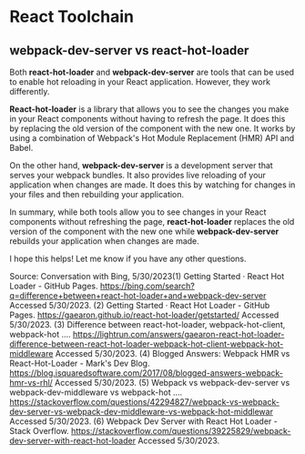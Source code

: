 # React Toolchain

## webpack-dev-server vs react-hot-loader

Both **react-hot-loader** and **webpack-dev-server** are tools that can be used to enable hot reloading in your React application. However, they work differently.

**React-hot-loader** is a library that allows you to see the changes you make in your React components without having to refresh the page. It does this by replacing the old version of the component with the new one. It works by using a combination of Webpack's Hot Module Replacement (HMR) API and Babel.

On the other hand, **webpack-dev-server** is a development server that serves your webpack bundles. It also provides live reloading of your application when changes are made. It does this by watching for changes in your files and then rebuilding your application.

In summary, while both tools allow you to see changes in your React components without refreshing the page, **react-hot-loader** replaces the old version of the component with the new one while **webpack-dev-server** rebuilds your application when changes are made.

I hope this helps! Let me know if you have any other questions.

Source: Conversation with Bing, 5/30/2023(1) Getting Started · React Hot Loader - GitHub Pages. https://bing.com/search?q=difference+between+react-hot-loader+and+webpack-dev-server Accessed 5/30/2023.
(2) Getting Started · React Hot Loader - GitHub Pages. https://gaearon.github.io/react-hot-loader/getstarted/ Accessed 5/30/2023.
(3) Difference between react-hot-loader, webpack-hot-client, webpack-hot .... https://lightrun.com/answers/gaearon-react-hot-loader-difference-between-react-hot-loader-webpack-hot-client-webpack-hot-middleware Accessed 5/30/2023.
(4) Blogged Answers: Webpack HMR vs React-Hot-Loader - Mark's Dev Blog. https://blog.isquaredsoftware.com/2017/08/blogged-answers-webpack-hmr-vs-rhl/ Accessed 5/30/2023.
(5) Webpack vs webpack-dev-server vs webpack-dev-middleware vs webpack-hot .... https://stackoverflow.com/questions/42294827/webpack-vs-webpack-dev-server-vs-webpack-dev-middleware-vs-webpack-hot-middlewar Accessed 5/30/2023.
(6) Webpack Dev Server with React Hot Loader - Stack Overflow. https://stackoverflow.com/questions/39225829/webpack-dev-server-with-react-hot-loader Accessed 5/30/2023.
